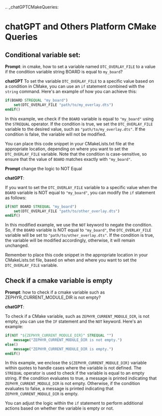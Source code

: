 .. _chatGPTCMakeQueries:

# chatGPT and Others Platform CMake Queries

## Conditional variable set:

**Prompt**:
in cmake, how to set a variable named `DTC_OVERLAY_FILE` to a value if the 
condition variable string BOARD is equal to `my_board`?

**chatGPT**
To set the variable `DTC_OVERLAY_FILE` to a specific value based on a condition 
in CMake, you can use an `if` statement combined with the `string` command. 
Here's an example of how you can achieve this:

```cmake
if(BOARD STREQUAL "my_board")
    set(DTC_OVERLAY_FILE "path/to/my_overlay.dts")
endif()
```

In this example, we check if the `BOARD` variable is equal to `"my_board"` using 
the `STREQUAL` operator. If the condition is true, we set the `DTC_OVERLAY_FILE` 
variable to the desired value, such as `"path/to/my_overlay.dts"`. If the 
condition is false, the variable will not be modified.

You can place this code snippet in your CMakeLists.txt file at the appropriate 
location, depending on where you want to set the `DTC_OVERLAY_FILE` variable. 
Note that the condition is case-sensitive, so ensure that the value of `BOARD` 
matches exactly with `"my_board"`.

**Prompt**
change the logic to NOT Equal

**chatGPT**:

If you want to set the `DTC_OVERLAY_FILE` variable to a specific value when the 
`BOARD` variable is NOT equal to `"my_board"`, you can modify the `if` statement 
as follows:

```cmake
if(NOT BOARD STREQUAL "my_board")
    set(DTC_OVERLAY_FILE "path/to/other_overlay.dts")
endif()
```

In this modified example, we use the `NOT` keyword to negate the condition. So, 
if the `BOARD` variable is NOT equal to `"my_board"`, the `DTC_OVERLAY_FILE` 
variable will be set to `"path/to/other_overlay.dts"`. If the condition is true, 
the variable will be modified accordingly, otherwise, it will remain unchanged.

Remember to place this code snippet in the appropriate location in your 
CMakeLists.txt file, based on when and where you want to set the 
`DTC_OVERLAY_FILE` variable.

## Check if a cmake variable is empty 

**Prompt**: 
how to check if a cmake variable such as ZEPHYR_CURRENT_MODULE_DIR is not empty?

**chatGPT**:

To check if a CMake variable, such as `ZEPHYR_CURRENT_MODULE_DIR`, is not empty, 
you can use the `IF` statement and the `NOT` keyword. Here's an example:

```cmake
if(NOT "${ZEPHYR_CURRENT_MODULE_DIR}" STREQUAL "")
    message("ZEPHYR_CURRENT_MODULE_DIR is not empty.")
else()
    message("ZEPHYR_CURRENT_MODULE_DIR is empty.")
endif()
```

In this example, we enclose the `${ZEPHYR_CURRENT_MODULE_DIR}` variable within 
quotes to handle cases where the variable is not defined. The `STREQUAL` 
operator is used to check if the variable is equal to an empty string. If the 
condition evaluates to true, a message is printed indicating that 
`ZEPHYR_CURRENT_MODULE_DIR` is not empty. Otherwise, if the condition evaluates 
to false, a message is printed indicating that `ZEPHYR_CURRENT_MODULE_DIR` is empty.

You can adjust the logic within the `if` statement to perform additional actions 
based on whether the variable is empty or not.